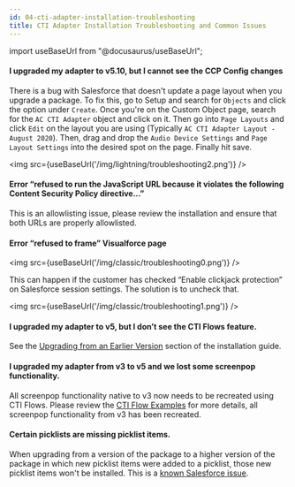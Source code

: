 ```yaml
---
id: 04-cti-adapter-installation-troubleshooting
title: CTI Adapter Installation Troubleshooting and Common Issues
---
```


import useBaseUrl from "@docusaurus/useBaseUrl";

#### I upgraded my adapter to v5.10, but I cannot see the CCP Config changes

There is a bug with Salesforce that doesn't update a page layout when you upgrade a package. To fix this, go to Setup and search for `Objects` and click the option under `Create`. Once you're on the Custom Object page, search for the `AC CTI Adapter` object and click on it. Then go into `Page Layouts` and click `Edit` on the layout you are using (Typically `AC CTI Adapter Layout - August 2020`).  Then, drag and drop the `Audio Device Settings` and `Page Layout Settings` into the desired spot on the page. Finally hit save.

<img src={useBaseUrl('/img/lightning/troubleshooting2.png')} />

#### Error “refused to run the JavaScript URL because it violates the following Content Security Policy directive...”

This is an allowlisting issue, please review the installation and ensure that both URLs are properly allowlisted.

#### Error “refused to frame” Visualforce page

<img src={useBaseUrl('/img/classic/troubleshooting0.png')} />

This can happen if the customer has checked “Enable clickjack protection” on Salesforce session settings. The solution is to uncheck that. 

<img src={useBaseUrl('/img/classic/troubleshooting1.png')} />

#### I upgraded my adapter to v5, but I don’t see the CTI Flows feature.

See the [Upgrading from an Earlier Version](/docs/classic/02-installation/03-upgrading-from-an-earlier-version) section of the installation guide.

#### I upgraded my adapter from v3 to v5 and we lost some screenpop functionality.

All screenpop functionality native to v3 now needs to be recreated using CTI Flows. Please review the [CTI Flow Examples](/docs/classic/05-appendices/03-appendix-c-cti-flow-examples/01-cti-flow-examples) for more details, all screenpop functionality from v3 has been recreated.

#### Certain picklists are missing picklist items.

When upgrading from a version of the package to a higher version of the package in which new picklist items were added to a picklist, those new picklist items won't be installed. This is a [known Salesforce issue](https://salesforce.stackexchange.com/questions/207367/i-have-a-managed-package-if-i-add-values-a-picklist-will-my-customers-get-it-o).
